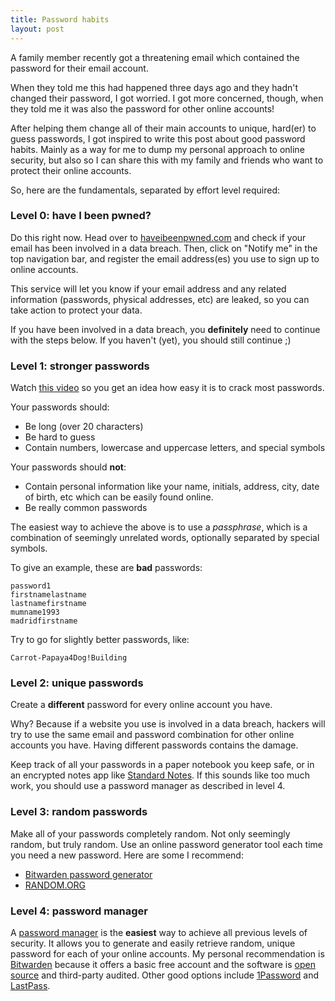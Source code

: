 ```yaml
---
title: Password habits
layout: post
---
```


A family member recently got a threatening email which contained the password for their email account.

When they told me this had happened three days ago and they hadn't changed their password, I got worried. I got more concerned, though, when they told me it was also the password for other online accounts!

After helping them change all of their main accounts to unique, hard(er) to guess passwords, I got inspired to write this post about good password habits. Mainly as a way for me to dump my personal approach to online security, but also so I can share this with my family and friends who want to protect their online accounts.

So, here are the fundamentals, separated by effort level required:

### Level 0: have I been pwned?

Do this right now. Head over to [haveibeenpwned.com](https://haveibeenpwned.com/) and check if your email has been involved in a data breach. Then, click on "Notify me" in the top navigation bar, and register the email address(es) you use to sign up to online accounts.

This service will let you know if your email address and any related information (passwords, physical addresses, etc) are leaked, so you can take action to protect your data.

If you have been involved in a data breach, you **definitely** need to continue with the steps below. If you haven't (yet), you should still continue ;)

### Level 1: stronger passwords

Watch [this video](https://youtu.be/7U-RbOKanYs) so you get an idea how easy it is to crack most passwords.

Your passwords should:
- Be long (over 20 characters)
- Be hard to guess
- Contain numbers, lowercase and uppercase letters, and special symbols

Your passwords should **not**:
- Contain personal information like your name, initials, address, city, date of birth, etc which can be easily found online.
- Be really common passwords

The easiest way to achieve the above is to use a _passphrase_, which is a combination of seemingly unrelated words, optionally separated by special symbols.

To give an example, these are **bad** passwords:

```
password1
firstnamelastname
lastnamefirstname
mumname1993
madridfirstname
```

Try to go for slightly better passwords, like:

```
Carrot-Papaya4Dog!Building
```

### Level 2: unique passwords

Create a **different** password for every online account you have.

Why? Because if a website you use is involved in a data breach, hackers will try to use the same email and password combination for other online accounts you have. Having different passwords contains the damage.

Keep track of all your passwords in a paper notebook you keep safe, or in an encrypted notes app like [Standard Notes](https://standardnotes.org/?s=kl3a33n9). If this sounds like too much work, you should use a password manager as described in level 4.

###  Level 3: random passwords

Make all of your passwords completely random. Not only seemingly random, but truly random. Use an online password generator tool each time you need a new password. Here are some I recommend:

- [Bitwarden password generator](https://bitwarden.com/password-generator/)
- [RANDOM.ORG](https://www.random.org/passwords/?num=1&len=20&format=html&rnd=new)

### Level 4: password manager

A [password manager](https://en.wikipedia.org/wiki/Password_manager) is the **easiest** way to achieve all previous levels of security. It allows you to generate and easily retrieve random, unique password for each of your online accounts. My personal recommendation is [Bitwarden](https://bitwarden.com/) because it offers a basic free account and the software is [open source](https://github.com/bitwarden) and third-party audited. Other good options include [1Password](https://1password.com/) and [LastPass](https://www.lastpass.com/).
